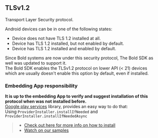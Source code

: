 ## TLSv1.2 
Transport Layer Security protocol.

Android devices can be in one of the following states:
- Device does not have TLS 1.2 installed at all.
- Device has TLS 1.2 installed, but not enabled by default.
- Device has TLS 1.2 installed and enabled by default. 

Since Bold systems are now under this security protocol, The Bold SDK as well was updated to support it.   
The Bold SDK enables the TLSv1.2 protocol on lower API (< 21) devices which are usually doesn't enable this option by default, even if installed.

### Embedding App responsibility
**It is up to the embedding App to verify and suggest installation of this protocol when was not installed before.**  
<u>Google play services</u> library, provides an easy way to do that:   
Using `ProviderInstaller.installIfNeeded` and `ProviderInstaller.installIfNeededAsync`   
> - [Check out here for more info on how to install](https://developer.android.com/training/articles/security-gms-provider)   
> - [Watch on our samples](https://github.com/bold360ai/bold360-mobile-samples-android/blob/master/SDKSamples/app/src/main/java/com/sdk/samples/MainActivity.kt)

